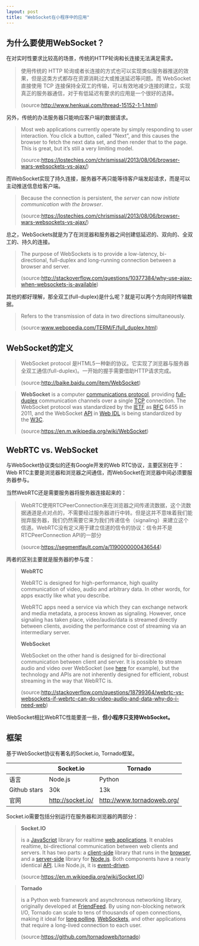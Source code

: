 ```yaml
---
layout: post
title: "WebSocket在小程序中的应用"
---
```


## 为什么要使用WebSocket？

在对实时性要求比较高的场景，传统的HTTP轮询和长连接无法满足需求。

> 使用传统的 HTTP 轮询或者长连接的方式也可以实现类似服务器推送的效果，但是这类方式都存在资源消耗过大或推送延迟等问题。而 WebSocket 直接使用 TCP 连接保持全双工的传输，可以有效地减少连接的建立，实现真正的服务器通信，对于有低延迟有要求的应用是一个很好的选择。
>
> (source:http://www.henkuai.com/thread-15152-1-1.html)

另外，传统的办法服务器只能响应客户端的数据请求。

> Most web applications currently operate by simply responding to user interaction. You click a button, called “Next”, and this causes the browser to fetch the next data set, and then render that to the page. This is great, but it’s still a very limiting model.
>
> (source:https://lostechies.com/chrismissal/2013/08/06/browser-wars-websockets-vs-ajax/)

而WebSocket实现了持久连接，服务器不再只能等待客户端发起请求，而是可以主动推送信息给客户端。

> Because the connection is persistent, the *server* can now *initiate communication with the browser*. 
>
> (source:https://lostechies.com/chrismissal/2013/08/06/browser-wars-websockets-vs-ajax/)

总之，WebSockets就是为了在浏览器和服务器之间创建低延迟的、双向的、全双工的、持久的连接。

> The purpose of WebSockets is to provide a low-latency, bi-directional, full-duplex and long-running connection between a browser and server. 
>
> (source:http://stackoverflow.com/questions/10377384/why-use-ajax-when-websockets-is-available)

其他的都好理解，那全双工(full-duplex)是什么呢？就是可以两个方向同时传输数据。

> Refers to the transmission of data in two directions simultaneously.
>
> (source:www.webopedia.com/TERM/F/full_duplex.html)

## WebSocket的定义

> WebSocket protocol 是HTML5一种新的协议。它实现了浏览器与服务器全双工通信(full-duplex)。一开始的握手需要借助HTTP请求完成。
>
> (source:http://baike.baidu.com/item/WebSocket)

> **WebSocket** is a computer [communications protocol](https://en.m.wikipedia.org/wiki/Communications_protocol), providing [full-duplex](https://en.m.wikipedia.org/wiki/Full-duplex) communication channels over a single [TCP](https://en.m.wikipedia.org/wiki/Transmission_Control_Protocol) connection. The WebSocket protocol was standardized by the [IETF](https://en.m.wikipedia.org/wiki/Internet_Engineering_Task_Force) as [RFC](https://en.m.wikipedia.org/wiki/Request_for_Comments) 6455 in 2011, and the WebSocket [API](https://en.m.wikipedia.org/wiki/Application_programming_interface) in [Web IDL](https://en.m.wikipedia.org/wiki/Web_IDL) is being standardized by the [W3C](https://en.m.wikipedia.org/wiki/World_Wide_Web_Consortium).
>
> (source:https://en.m.wikipedia.org/wiki/WebSocket)

## WebRTC vs. WebSocket

与WebSocket协议类似的还有Google开发的Web RTC协议，主要区别在于：Web RTC主要是浏览器和浏览器之间通信，而WebSocket在浏览器中间必须要服务器参与。

当然WebRTC还是需要服务器将服务器连接起来的：

> WebRTC使用RTCPeerConnection来在浏览器之间传递流数据，这个流数据通道是点对点的，不需要经过服务器进行中转。但是这并不意味着我们能抛弃服务器，我们仍然需要它来为我们传递信令（signaling）来建立这个信道。WebRTC没有定义用于建立信道的信令的协议：信令并不是RTCPeerConnection API的一部分
>
> (source:https://segmentfault.com/a/1190000000436544)

两者的区别主要就是服务器的参与度：

> **WebRTC**
>
> WebRTC is designed for high-performance, high quality communication of video, audio and arbitrary data. In other words, for apps exactly like what you describe.
>
> WebRTC apps need a service via which they can exchange network and media metadata, a process known as signaling. However, once signaling has taken place, video/audio/data is streamed directly between clients, avoiding the performance cost of streaming via an intermediary server.
>
> **WebSocket**
>
> WebSocket on the other hand is designed for bi-directional communication between client and server. It is possible to stream audio and video over WebSocket (see [here](http://stackoverflow.com/questions/4241992/video-streaming-over-websockets-using-javascript) for example), but the technology and APIs are not inherently designed for efficient, robust streaming in the way that WebRTC is.
>
> (source:http://stackoverflow.com/questions/18799364/webrtc-vs-websockets-if-webrtc-can-do-video-audio-and-data-why-do-i-need-web)

WebSocket相比WebRTC性能要差一些，**但小程序只支持WebSocket。**

## 框架

基于WebSocket协议有著名的Socket.io, Tornado框架。

|              | Socket.io         | Tornado                    |
| ------------ | ----------------- | -------------------------- |
| 语言           | Node.js           | Python                     |
| Github stars | 30k               | 13k                        |
| 官网           | http://socket.io/ | http://www.tornadoweb.org/ |

Socket.io需要包括分别运行在服务器和浏览器的两部分：

> **Socket.IO** 
>
> is a [JavaScript](https://en.m.wikipedia.org/wiki/JavaScript) library for realtime [web applications](https://en.m.wikipedia.org/wiki/Web_application). It enables realtime, bi-directional communication between web clients and servers. It has two parts: a [client-side](https://en.m.wikipedia.org/wiki/Client-side) library that runs in the [browser](https://en.m.wikipedia.org/wiki/Web_browser), and a [server-side](https://en.m.wikipedia.org/wiki/Server-side) library for [Node.js](https://en.m.wikipedia.org/wiki/Node.js). Both components have a nearly identical [API](https://en.m.wikipedia.org/wiki/Application_programming_interface). Like Node.js, it is [event-driven](https://en.m.wikipedia.org/wiki/Event-driven_architecture).
>
> (source:https://en.m.wikipedia.org/wiki/Socket.IO)

> **Tornado** 
>
> is a Python web framework and asynchronous networking library, originally developed at [FriendFeed](http://friendfeed.com/). By using non-blocking network I/O, Tornado can scale to tens of thousands of open connections, making it ideal for [long polling](http://en.wikipedia.org/wiki/Push_technology#Long_Polling), [WebSockets](http://en.wikipedia.org/wiki/WebSocket), and other applications that require a long-lived connection to each user.
>
> (source:https://github.com/tornadoweb/tornado)